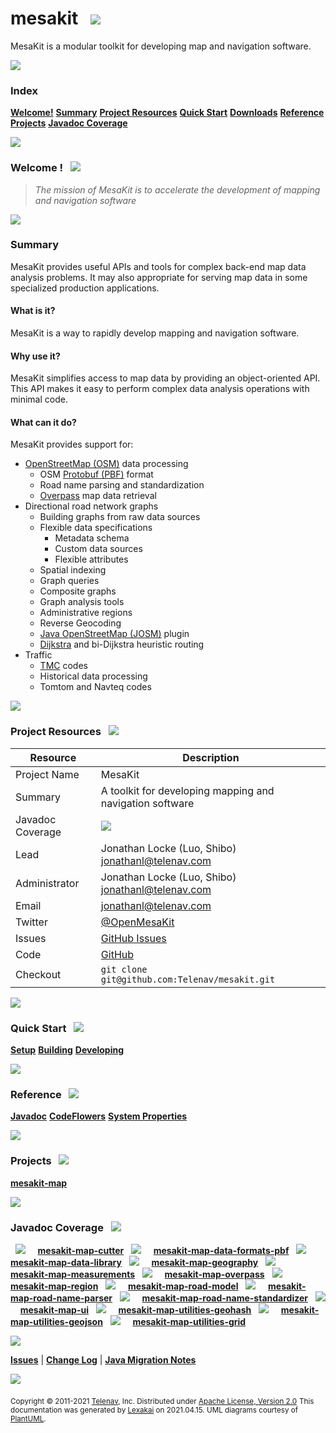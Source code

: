 # mesakit &nbsp;&nbsp;![](https://www.kivakit.org/images/mesakit-64.png)

MesaKit is a modular toolkit for developing map and navigation software.

![](https://www.kivakit.org/images/horizontal-line.png)

[//]: # (start-user-text)

### Index <a name = "index"></a>

[**Welcome!**](#welcome)
[**Summary**](#summary)
[**Project Resources**](#project-resources)
[**Quick Start**](#quick-start)
[**Downloads**](#downloads)
[**Reference**](#reference)
[**Projects**](#projects)
[**Javadoc Coverage**](#javadoc-coverage)

![](https://www.kivakit.org/images/short-horizontal-line.png)

### Welcome <a name = "welcome"></a>! &nbsp; ![](https://www.kivakit.org/images/stars-32.png)

> *The mission of MesaKit is to accelerate the development of mapping and navigation software*

![](https://www.kivakit.org/images/horizontal-line.png)

### Summary <a name = "summary"></a>

MesaKit provides useful APIs and tools for complex back-end map data analysis problems.
It may also appropriate for serving map data in some specialized production applications.

#### What is it?

MesaKit is a way to rapidly develop mapping and navigation software.

#### Why use it?

MesaKit simplifies access to map data by providing an object-oriented API.
This API makes it easy to perform complex data analysis operations with minimal code.

#### What can it do?

MesaKit provides support for:

- [OpenStreetMap (OSM)](https://www.openstreetmap.org/) data processing
    - OSM [Protobuf (PBF)](https://wiki.openstreetmap.org/wiki/PBF_Format) format
    - Road name parsing and standardization
    - [Overpass](https://wiki.openstreetmap.org/wiki/Overpass_API) map data retrieval
- Directional road network graphs
    - Building graphs from raw data sources
    - Flexible data specifications
        - Metadata schema
        - Custom data sources
        - Flexible attributes
    - Spatial indexing
    - Graph queries
    - Composite graphs
    - Graph analysis tools
    - Administrative regions
    - Reverse Geocoding
    - [Java OpenStreetMap (JOSM)](https://josm.openstreetmap.de) plugin
    - [Dijkstra](https://en.wikipedia.org/wiki/Dijkstra's_algorithm) and bi-Dijkstra heuristic routing
- Traffic
    - [TMC](https://en.wikipedia.org/wiki/Traffic_message_channel) codes
    - Historical data processing
    - Tomtom and Navteq codes

![](https://www.kivakit.org/images/short-horizontal-line.png)

### Project Resources <a name = "project-resources"></a> &nbsp; ![](https://www.kivakit.org/images/water-32.png)

| Resource     |     Description                   |
|--------------|-----------------------------------|
| Project Name | MesaKit |
| Summary | A toolkit for developing mapping and navigation software |
| Javadoc Coverage |  <!-- ${project-javadoc-average-coverage-meter} -->  ![](https://www.kivakit.org/images/meter-40-12.png) <!-- end --> |
| Lead | Jonathan Locke (Luo, Shibo) <br/> [jonathanl@telenav.com](mailto:jonathanl@telenav.com) |
| Administrator | Jonathan Locke (Luo, Shibo) <br/> [jonathanl@telenav.com](mailto:jonathanl@telenav.com) |
| Email | [jonathanl@telenav.com](mailto:jonathanl@telenav.com) |
| Twitter | [@OpenMesaKit](https://twitter.com/openmesakit) |
| Issues | [GitHub Issues](https://github.com/Telenav/mesakit/issues) |
| Code | [GitHub](https://github.com/Telenav/mesakit) |
| Checkout | `git clone git@github.com:Telenav/mesakit.git` |

![](https://www.kivakit.org/images/short-horizontal-line.png)

### Quick Start <a name = "quick-start"></a>&nbsp; ![](https://www.kivakit.org/images/rocket-40.png)

[**Setup**](documentation/overview/setup.md)
[**Building**](documentation/overview/building.md)
[**Developing**](documentation/developing/index.md)

![](https://www.kivakit.org/images/short-horizontal-line.png)

### Reference <a name = "reference"></a>&nbsp; ![](https://www.kivakit.org/images/books-40.png)

[**Javadoc**](https://telenav.github.io/mesakit/javadoc)
[**CodeFlowers**](https://telenav.github.io/mesakit/codeflowers/site/index.html)
[**System Properties**](documentation/developing/system-properties.md)

![](https://www.kivakit.org/images/short-horizontal-line.png)

[//]: # (end-user-text)

### Projects <a name = "projects"></a> &nbsp; ![](https://www.kivakit.org/images/gears-40.png)

[**mesakit-map**](mesakit-map/README.md)

![](https://www.kivakit.org/images/short-horizontal-line.png)

### Javadoc Coverage <a name = "javadoc-coverage"></a> &nbsp; ![](https://www.kivakit.org/images/bargraph-32.png)

&nbsp;  ![](https://www.kivakit.org/images/meter-30-12.png) &nbsp; &nbsp; [**mesakit-map-cutter**](cutter/README.md)
&nbsp;  ![](https://www.kivakit.org/images/meter-40-12.png) &nbsp; &nbsp; [**mesakit-map-data-formats-pbf**](pbf/README.md)
&nbsp;  ![](https://www.kivakit.org/images/meter-50-12.png) &nbsp; &nbsp; [**mesakit-map-data-library**](library/README.md)
&nbsp;  ![](https://www.kivakit.org/images/meter-40-12.png) &nbsp; &nbsp; [**mesakit-map-geography**](geography/README.md)
&nbsp;  ![](https://www.kivakit.org/images/meter-60-12.png) &nbsp; &nbsp; [**mesakit-map-measurements**](measurements/README.md)
&nbsp;  ![](https://www.kivakit.org/images/meter-10-12.png) &nbsp; &nbsp; [**mesakit-map-overpass**](overpass/README.md)
&nbsp;  ![](https://www.kivakit.org/images/meter-40-12.png) &nbsp; &nbsp; [**mesakit-map-region**](region/README.md)
&nbsp;  ![](https://www.kivakit.org/images/meter-40-12.png) &nbsp; &nbsp; [**mesakit-map-road-model**](model/README.md)
&nbsp;  ![](https://www.kivakit.org/images/meter-50-12.png) &nbsp; &nbsp; [**mesakit-map-road-name-parser**](name-parser/README.md)
&nbsp;  ![](https://www.kivakit.org/images/meter-30-12.png) &nbsp; &nbsp; [**mesakit-map-road-name-standardizer**](name-standardizer/README.md)
&nbsp;  ![](https://www.kivakit.org/images/meter-40-12.png) &nbsp; &nbsp; [**mesakit-map-ui**](ui/README.md)
&nbsp;  ![](https://www.kivakit.org/images/meter-40-12.png) &nbsp; &nbsp; [**mesakit-map-utilities-geohash**](geohash/README.md)
&nbsp;  ![](https://www.kivakit.org/images/meter-30-12.png) &nbsp; &nbsp; [**mesakit-map-utilities-geojson**](geojson/README.md)
&nbsp;  ![](https://www.kivakit.org/images/meter-50-12.png) &nbsp; &nbsp; [**mesakit-map-utilities-grid**](grid/README.md)

[//]: # (start-user-text)

![](https://www.kivakit.org/images/horizontal-line.png)

[**Issues**](https://github.com/Telenav/mesakit/issues) |
[**Change Log**](change-log.md) |
[**Java Migration Notes**](documentation/overview/java-migration-notes.md)

[//]: # (end-user-text)

![](https://www.kivakit.org/images/horizontal-line.png)

<sub>Copyright &#169; 2011-2021 [Telenav](http://telenav.com), Inc. Distributed under [Apache License, Version 2.0](LICENSE)</sub>
<sub>This documentation was generated by [Lexakai](https://github.com/Telenav/lexakai) on 2021.04.15. UML diagrams courtesy
of [PlantUML](http://plantuml.com).</sub>

